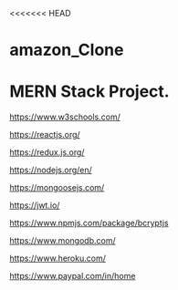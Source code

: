 <<<<<<< HEAD
# amazon_Clone
MERN Stack Project.
=======
https://www.w3schools.com/

https://reactjs.org/

https://redux.js.org/

https://nodejs.org/en/

https://mongoosejs.com/

https://jwt.io/

https://www.npmjs.com/package/bcryptjs

https://www.mongodb.com/

https://www.heroku.com/

https://www.paypal.com/in/home
